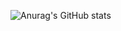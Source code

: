 ![Anurag's GitHub stats](https://github-readme-stats.vercel.app/api?username=pwieleba&theme=tokyonight&show_icons=true)
